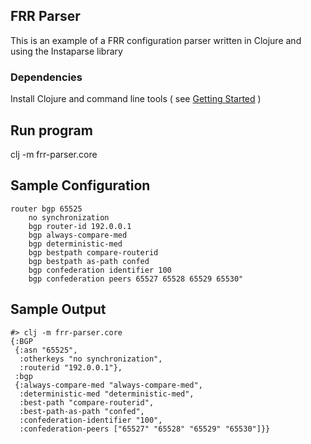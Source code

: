 ## FRR Parser 
This is an example of a FRR configuration parser written in Clojure and using the Instaparse library

### Dependencies
Install Clojure and command line tools ( see [Getting Started](https://clojure.org/guides/getting_started) )

## Run program

clj -m frr-parser.core


## Sample Configuration
```
router bgp 65525
    no synchronization
    bgp router-id 192.0.0.1
    bgp always-compare-med
    bgp deterministic-med
    bgp bestpath compare-routerid
    bgp bestpath as-path confed
    bgp confederation identifier 100
    bgp confederation peers 65527 65528 65529 65530"
```


## Sample Output


```
#> clj -m frr-parser.core
{:BGP
 {:asn "65525",
  :otherkeys "no synchronization",
  :routerid "192.0.0.1"},
 :bgp
 {:always-compare-med "always-compare-med",
  :deterministic-med "deterministic-med",
  :best-path "compare-routerid",
  :best-path-as-path "confed",
  :confederation-identifier "100",
  :confederation-peers ["65527" "65528" "65529" "65530"]}}
```

